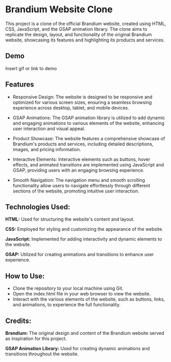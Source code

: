 
# Brandium Website Clone

This project is a clone of the official Brandium website, created using HTML, CSS, JavaScript, and the GSAP animation library. The clone aims to replicate the design, layout, and functionality of the original Brandium website, showcasing its features and highlighting its products and services.


## Demo

Insert gif or link to demo


## Features

- Responsive Design: The website is designed to be responsive and optimized for various screen sizes, ensuring a seamless browsing experience across desktop, tablet, and mobile devices.

- GSAP Animations: The GSAP animation library is utilized to add dynamic and engaging animations to various elements of the website, enhancing user interaction and visual appeal.

- Product Showcase: The website features a comprehensive showcase of Brandium's products and services, including detailed descriptions, images, and pricing information.

- Interactive Elements: Interactive elements such as buttons, hover effects, and animated transitions are implemented using JavaScript and GSAP, providing users with an engaging browsing experience.

- Smooth Navigation: The navigation menu and smooth scrolling functionality allow users to navigate effortlessly through different sections of the website, promoting intuitive user interaction.


## Technologies Used:

**HTML:** Used for structuring the website's content and layout.

**CSS:** Employed for styling and customizing the appearance of the website.

**JavaScript:**  Implemented for adding interactivity and dynamic elements to the website.

**GSAP:**  Utilized for creating animations and transitions to enhance user experience.


## How to Use:

- Clone the repository to your local machine using Git.
- Open the index.html file in your web browser to view the website.
- Interact with the various elements of the website, such as buttons, links, and animations, to experience the full functionality.
    
## Credits:

**Brandium:** The original design and content of the Brandium website served as inspiration for this project.

**GSAP Animation Library:** Used for creating dynamic animations and transitions throughout the website.
